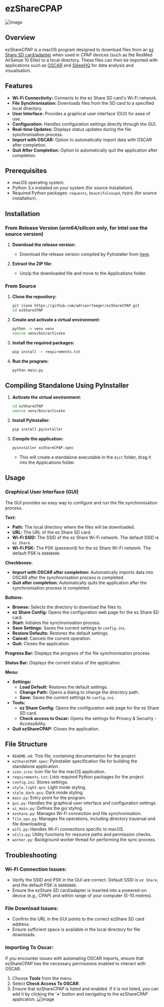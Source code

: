 # ezShareCPAP
![image](https://github.com/user-attachments/assets/bdea391e-db48-4808-b3be-c0fcb0efc94a)

## Overview

ezShareCPAP is a macOS program designed to download files from an [ez Share SD card/adapter](https://www.youtube.com/watch?v=ANz8pNDHAPo) when used in CPAP devices (such as the ResMed AirSense 10 Elite) to a local directory. These files can then be imported with applications such as [OSCAR](https://www.sleepfiles.com/OSCAR/) and [SleepHQ](https://home.sleephq.com/) for data analysis and visualisation.

## Features

- **Wi-Fi Connectivity:** Connects to the ez Share SD card's Wi-Fi network.
- **File Synchronisation:** Downloads files from the SD card to a specified local directory.
- **User Interface:** Provides a graphical user interface (GUI) for ease of use.
- **Configuration:** Handles configuration settings directly through the GUI.
- **Real-time Updates:** Displays status updates during the file synchronisation process.
- **Import with OSCAR:** Option to automatically import data with OSCAR after completion.
- **Quit After Completion:** Option to automatically quit the application after completion.

## Prerequisites

- macOS operating system.
- Python 3.x installed on your system (for source installation).
- Required Python packages: `requests`, `beautifulsoup4`, `PyQt6` (for source installation).

## Installation

### From Release Version (arm64/silicon only, for Intel use the source version)

1. **Download the release version:**

   - Download the release version compiled by PyInstaller from [here](https://github.com/adrianrfeeger/ezShareCPAP/releases).

2. **Extract the ZIP file:**

   - Unzip the downloaded file and move to the Applications folder.

### From Source

1. **Clone the repository:**
   ```bash
   git clone https://github.com/adrianrfeeger/ezShareCPAP.git
   cd ezShareCPAP
   ```   
2. **Create and activate a virtual environment:**
   ```bash
   python -m venv venv
   source venv/bin/activate
   ```
3. **Install the required packages:**
   ```bash
   pip install -r requirements.txt
   ```
4. **Run the program:**
   ```bash
   python main.py
   ```
## Compiling Standalone Using PyInstaller

1. **Activate the virtual environment:**
   ```bash
   cd ezShareCPAP
   source venv/bin/activate
   ```
2. **Install PyInstaller:**

   ```bash
   pip install pyinstaller
   ```

3. **Compile the application:**

   ```bash
   pyinstaller ezShareCPAP.spec
   ```

   - This will create a standalone executable in the `dist` folder, drag it into the Applications folder.

## Usage

### Graphical User Interface (GUI)

The GUI provides an easy way to configure and run the file synchronisation process.

**Text:**
- **Path:**  The local directory where the files will be downloaded.
- **URL:**  The URL of the ez Share SD card.
- **Wi-Fi SSID:** The SSID of the ez Share Wi-Fi network. The default SSID is `ez Share`.
- **Wi-Fi PSK:**  The PSK (password) for the ez Share Wi-Fi network. The default PSK is `88888888`.

**Checkboxes:**
- **Import with OSCAR after completion:** Automatically imports data into OSCAR after the synchronisation process is completed.
- **Quit after completion:** Automatically quits the application after the synchronisation process is completed.

**Buttons:**
- **Browse:** Selects the directory to download the files to.
- **ez Share Config:** Opens the configuration web page for the ez Share SD card.
- **Start:** Initiates the synchronisation process.
- **Save Settings:** Saves the current settings to `config.ini`.
- **Restore Defaults:** Restores the default settings.
- **Cancel:** Cancels the current operation.
- **Quit:** Closes the application.

**Progress Bar:** Displays the progress of the file synchronisation process.

**Status Bar:** Displays the current status of the application.

**Menu:**
-   **Settings:**
    -   **Load Default:** Restores the default settings.
    -   **Change Path:** Opens a dialog to change the directory path.
    -   **Save:** Saves the current settings to `config.ini`.
-   **Tools:**
    -   **ez Share Config:** Opens the configuration web page for the ez Share SD card.
    -   **Check access to Oscar:** Opens the settings for Privacy & Secuirty - Accessibility.
-   **Quit ezShareCPAP:** Closes the application.
  
## File Structure

- `README.md`: This file, containing documentation for the project.
- `ezShareCPAP.spec`: PyInstaller specification file for building the standalone application.
- `icon.icns`: Icon file for the macOS application.
- `requirements.txt`: Lists required Python packages for the project.
- `config.ini`: Stores settings.
- `style_light.qss`: Light mode styling.
- `style_dark.qss`: Dark mode styling.
- `main.py`: Entry point for the program.
- `gui.py`: Handles the graphical user interface and configuration settings.
- `ui_main.py`: Defines the gui styling.
- `ezshare.py`: Manages Wi-Fi connection and file synchronisation.
- `file_ops.py`: Manages file operations, including directory traversal and file downloading.
- `wifi.py`: Handles Wi-Fi connections specific to macOS.
- `utils.py`: Utility functions for resource paths and permission checks.
- `worker.py`: Background worker thread for performing the sync process.

## Troubleshooting

### Wi-Fi Connection Issues:

- Verify the SSID and PSK in the GUI are correct. Default SSID is `ez Share`, and the default PSK is `88888888`.
- Ensure the ezShare SD card/adapter is inserted into a powered-on device (e.g., CPAP) and within range of your computer (5-10 metres).

### File Download Issues:

- Confirm the URL in the GUI points to the correct ezShare SD card address.
- Ensure sufficient space is available in the local directory for file downloads.

### Importing To Oscar:
If you encounter issues with automating OSCAR imports, ensure that ezShareCPAP has the necessary permissions enabled to interact with OSCAR.

   1. Choose **Tools** from the menu.
   2. Select **Check Access To OSCAR**.
   3. Ensure that ezShareCPAP is listed and enabled. If it is not listed, you can add it by clicking the '**+**' button and navigating to the ezShareCPAP application.
![image](https://github.com/user-attachments/assets/a4e2b844-e2e4-4187-b21e-5a52dc549d4e)

